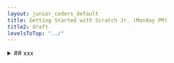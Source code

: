 ```yaml
---
layout: junior_coders_default
title: Getting Started with Scratch Jr. (Monday PM)
title2: draft
levelsToTop: "../"
---
```





<details>
<summary>## xxx
</summary>

## xxx

### Homework due xxx

### Recap for xxx


https://www.tynker.com/community/projects/optical-illusions


</details>